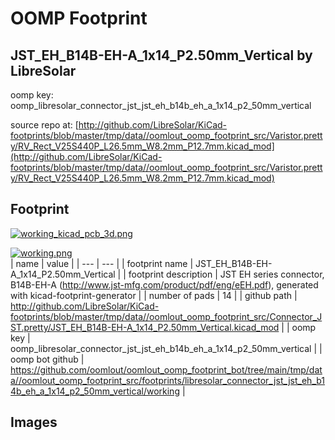# OOMP Footprint  
## JST_EH_B14B-EH-A_1x14_P2.50mm_Vertical  by LibreSolar  
  
oomp key: oomp_libresolar_connector_jst_jst_eh_b14b_eh_a_1x14_p2_50mm_vertical  
  
source repo at: [http://github.com/LibreSolar/KiCad-footprints/blob/master/tmp/data//oomlout_oomp_footprint_src/Varistor.pretty/RV_Rect_V25S440P_L26.5mm_W8.2mm_P12.7mm.kicad_mod](http://github.com/LibreSolar/KiCad-footprints/blob/master/tmp/data//oomlout_oomp_footprint_src/Varistor.pretty/RV_Rect_V25S440P_L26.5mm_W8.2mm_P12.7mm.kicad_mod)  
## Footprint  
  
[![working_kicad_pcb_3d.png](working_kicad_pcb_3d_600.png)](working_kicad_pcb_3d.png)  
  
[![working.png](working_600.png)](working.png)  
| name | value | 
| --- | --- | 
| footprint name | JST_EH_B14B-EH-A_1x14_P2.50mm_Vertical | 
| footprint description | JST EH series connector, B14B-EH-A (http://www.jst-mfg.com/product/pdf/eng/eEH.pdf), generated with kicad-footprint-generator | 
| number of pads | 14 | 
| github path | http://github.com/LibreSolar/KiCad-footprints/blob/master/tmp/data//oomlout_oomp_footprint_src/Connector_JST.pretty/JST_EH_B14B-EH-A_1x14_P2.50mm_Vertical.kicad_mod | 
| oomp key | oomp_libresolar_connector_jst_jst_eh_b14b_eh_a_1x14_p2_50mm_vertical | 
| oomp bot github | https://github.com/oomlout/oomlout_oomp_footprint_bot/tree/main/tmp/data//oomlout_oomp_footprint_src/footprints/libresolar_connector_jst_jst_eh_b14b_eh_a_1x14_p2_50mm_vertical/working | 
## Images  
